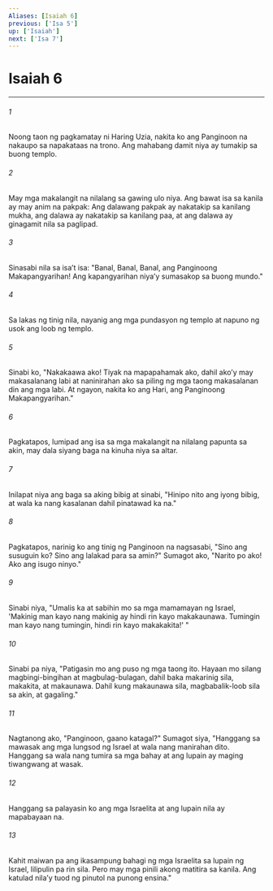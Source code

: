 ```yaml
---
Aliases: [Isaiah 6]
previous: ['Isa 5']
up: ['Isaiah']
next: ['Isa 7']
---
```

# Isaiah 6

***

###### 1
Noong taon ng pagkamatay ni Haring Uzia, nakita ko ang Panginoon na nakaupo sa napakataas na trono. Ang mahabang damit niya ay tumakip sa buong templo. 

###### 2
May mga makalangit na nilalang sa gawing ulo niya. Ang bawat isa sa kanila ay may anim na pakpak: Ang dalawang pakpak ay nakatakip sa kanilang mukha, ang dalawa ay nakatakip sa kanilang paa, at ang dalawa ay ginagamit nila sa paglipad. 

###### 3
Sinasabi nila sa isaʼt isa: "Banal, Banal, Banal, ang Panginoong Makapangyarihan! Ang kapangyarihan niyaʼy sumasakop sa buong mundo." 

###### 4
Sa lakas ng tinig nila, nayanig ang mga pundasyon ng templo at napuno ng usok ang loob ng templo. 

###### 5
Sinabi ko, "Nakakaawa ako! Tiyak na mapapahamak ako, dahil akoʼy may makasalanang labi at naninirahan ako sa piling ng mga taong makasalanan din ang mga labi. At ngayon, nakita ko ang Hari, ang Panginoong Makapangyarihan." 

###### 6
Pagkatapos, lumipad ang isa sa mga makalangit na nilalang papunta sa akin, may dala siyang baga na kinuha niya sa altar. 

###### 7
Inilapat niya ang baga sa aking bibig at sinabi, "Hinipo nito ang iyong bibig, at wala ka nang kasalanan dahil pinatawad ka na." 

###### 8
Pagkatapos, narinig ko ang tinig ng Panginoon na nagsasabi, "Sino ang susuguin ko? Sino ang lalakad para sa amin?" Sumagot ako, "Narito po ako! Ako ang isugo ninyo." 

###### 9
Sinabi niya, "Umalis ka at sabihin mo sa mga mamamayan ng Israel, 'Makinig man kayo nang makinig ay hindi rin kayo makakaunawa. Tumingin man kayo nang tumingin, hindi rin kayo makakakita!' " 

###### 10
Sinabi pa niya, "Patigasin mo ang puso ng mga taong ito. Hayaan mo silang magbingi-bingihan at magbulag-bulagan, dahil baka makarinig sila, makakita, at makaunawa. Dahil kung makaunawa sila, magbabalik-loob sila sa akin, at gagaling." 

###### 11
Nagtanong ako, "Panginoon, gaano katagal?" Sumagot siya, "Hanggang sa mawasak ang mga lungsod ng Israel at wala nang manirahan dito. Hanggang sa wala nang tumira sa mga bahay at ang lupain ay maging tiwangwang at wasak. 

###### 12
Hanggang sa palayasin ko ang mga Israelita at ang lupain nila ay mapabayaan na. 

###### 13
Kahit maiwan pa ang ikasampung bahagi ng mga Israelita sa lupain ng Israel, lilipulin pa rin sila. Pero may mga pinili akong matitira sa kanila. Ang katulad nilaʼy tuod ng pinutol na punong ensina."
